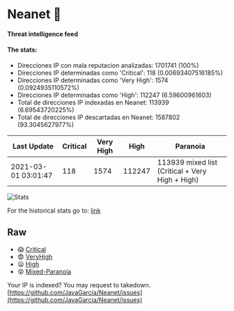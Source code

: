 # Neanet :hocho:
#### Threat intelligence feed
#### The stats:

- Direcciones IP con mala reputacion analizadas: 1701741 (100%)
- Direcciones IP determinadas como 'Critical':  118 (0.00693407516185%)
- Direcciones IP determinadas como 'Very High':  1574 (0.0924935110572%)
- Direcciones IP determinadas como 'High':  112247 (6.59600961603)
- Total de direcciones IP indexadas en Neanet:  113939 (6.69543720225%)
- Total de direcciones IP descartadas en Neanet:  1587802 (93.3045627977%)

| Last Update | Critical | Very High | High | Paranoia |
| --- | --- | --- | --- | --- |
| 2021-03-01 03:01:47 | 118 | 1574 | 112247 | 113939 mixed list (Critical + Very High + High)|

![Stats](https://docs.google.com/spreadsheets/d/e/2PACX-1vSnaNMIXVabIpDJjufMlzH7poXnshF3mgd8Is1g9ytUEzVsP5my4Trn8f-xkoLLQ38xpL3HtmUexLo6/pubchart?oid=501124687&format=image)

For the historical stats go to: [link](/stats.csv)
## Raw
- :scream: [Critical](https://raw.githubusercontent.com/JavaGarcia/Neanet/master/blacklists/neanet_critical.txt)
- :fearful: [VeryHigh](https://raw.githubusercontent.com/JavaGarcia/Neanet/master/blacklists/neanet_veryHigh.txtt)
- :frowning: [High](https://raw.githubusercontent.com/JavaGarcia/Neanet/master/blacklists/neanet_high.txt)
- :dizzy_face: [Mixed-Paranoia](https://raw.githubusercontent.com/JavaGarcia/Neanet/master/blacklists/neanet_all.txt)


Your IP is indexed? You may request to takedown. [https://github.com/JavaGarcia/Neanet/issues](https://github.com/JavaGarcia/Neanet/issues)


























































































































































































































































































































































































































































































































































































































































































































































































































































































































































































































































































































































































































































































































































































































































































































































































































































































































































































































































































































































































































































































































































































































































































































































































































































































































































































































































































































































































































































































































































































































































































































































































































































































































































































































































































































































































































































































































































































































































































































































































































































































































































































































































































































































































































































































































































































































































































































